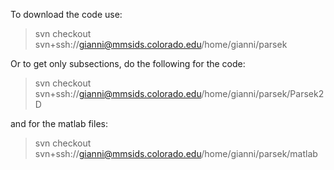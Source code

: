 To download the code use:

> svn checkout svn+ssh://gianni@mmsids.colorado.edu/home/gianni/parsek

Or to get only subsections, do the following for the code:

> svn checkout svn+ssh://gianni@mmsids.colorado.edu/home/gianni/parsek/Parsek2D

and for the matlab files:

> svn checkout svn+ssh://gianni@mmsids.colorado.edu/home/gianni/parsek/matlab